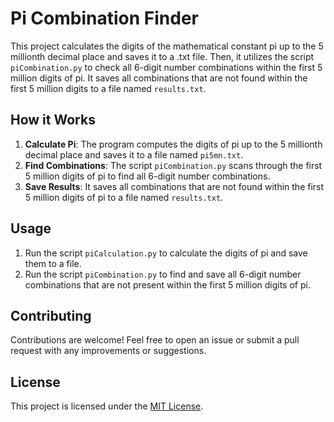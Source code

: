 # Pi Combination Finder

This project calculates the digits of the mathematical constant pi up to the 5 millionth decimal place and saves it to a .txt file. Then, it utilizes the script `piCombination.py` to check all 6-digit number combinations within the first 5 million digits of pi. It saves all combinations that are not found within the first 5 million digits to a file named `results.txt`.

## How it Works

1. **Calculate Pi**: The program computes the digits of pi up to the 5 millionth decimal place and saves it to a file named `pi5mn.txt`.
2. **Find Combinations**: The script `piCombination.py` scans through the first 5 million digits of pi to find all 6-digit number combinations.
3. **Save Results**: It saves all combinations that are not found within the first 5 million digits of pi to a file named `results.txt`.

## Usage

1. Run the script `piCalculation.py` to calculate the digits of pi and save them to a file.
2. Run the script `piCombination.py` to find and save all 6-digit number combinations that are not present within the first 5 million digits of pi.

## Contributing

Contributions are welcome! Feel free to open an issue or submit a pull request with any improvements or suggestions.

## License

This project is licensed under the [MIT License](LICENSE).
